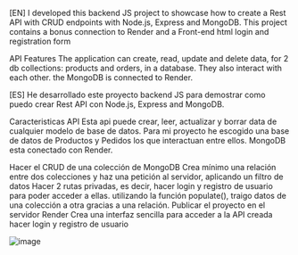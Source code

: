 [EN]
I developed this backend JS project to showcase how to create a Rest API with CRUD endpoints with Node.js, Express and MongoDB. This project contains a bonus connection to Render and a Front-end html login and registration form

API Features
The application can create, read, update and delete data, for 2 db collections: products and orders, in a database. They also interact with each other. the MongoDB is connected to Render.

[ES]
He desarrollado este proyecto backend JS para demostrar como puedo crear Rest API con Node.js, Express and MongoDB.

Caracteristicas API
Esta api puede crear, leer, actualizar y borrar data de cualquier modelo de base de datos. Para mi proyecto he escogido una base de datos de Productos y Pedidos los que interactuan entre ellos. MongoDB esta conectado con Render.

Hacer el CRUD de una colección de MongoDB
Crea mínimo una relación entre dos colecciones y haz una petición al servidor, aplicando un filtro de
datos
Hacer 2 rutas privadas, es decir, hacer login y registro de usuario para poder acceder a ellas.  utilizando la función populate(), traigo datos de una colección a otra gracias a una relación.
Publicar el proyecto en el servidor Render
Crea una interfaz sencilla para acceder a la API creada hacer login y registro de usuario




![image](https://github.com/ba23-python/API_NodeJS_Project_Bilyana/assets/153090623/227f9ebc-9d2d-4932-b743-5c9674994542)

